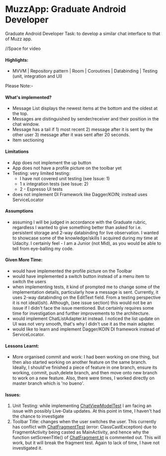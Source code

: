 # MuzzApp: Graduate Android Developer

Graduate Android Developer Task: to develop a similar chat interface to that of Muzz app. 

//Space for video
![]()


#### Highlights:
- MVVM | Repository pattern | Room | Coroutines | Databinding | Testing (unit, integration and UI)

Please Note:-  

#### What's implemented?
- Message List displays the newest items at the bottom and the oldest at the top.
- Messages are distinguished by sender/receiver and their position in the chat window.
- Message has a tail if 1) most recent 2) message after it is sent by the other user 3) message after it was sent after 20 seconds.
- Item sectioning


#### Limitations
- App does not implement the up button
- App does not have a profile picture on the toolbar yet
- Testing: very limited testing:
    - I have not covered unit testing (see Issue: 1)
    - 1 x integration tests (see Issue: 2)
    - 2 - Espresso UI tests
- does not implement DI Framework like Dagger/KOIN; instead uses ServiceLocator


#### Assumptions
- assuming I will be judged in accordance with the Graduate rubric, regardless I wanted to give something better than asked for i.e. persistent storage
and 2-way databinding for live observation. I wanted to showcase some of the knowledge/skills I acquired during my time at Udacity. I certainly feel - I am a Junior (not Mid), as you would be able to tell from eye-balling my code. 


#### Given More Time: 
- would have implemented the profile picture on the Toolbar
- would have implemented a switch button instead of a menu item to switch the users
- when implementing tests, it kind of prompted me to change some of the implementation details, particularly
   how a message is sent. Currently, it uses 2-way databinding on the EditText field. From a testing perspective
   it is not ideal(ish). Although, (see issue section) this would not be an issue if I didn't face the issue mentioned. 
   But certainly requires some time for investigation and further improvements to the architecture. 
- would implement ChatListAdapter.kt instead. I noticed the list update on UI was not very smooth, that's why I didn't use it as the main adapter.
- would like to learn and implement Dagger/KOIN DI framework instead of ServiceLocator. 

#### Lessons Learnt:
- More organised commit and work: I had been working on one thing, but then also started working on another feature on the same branch. Ideally, I should've finished a piece of feature in one branch, ensure its working, commit, push,delete branch, and then move onto new branch to work on a new feature. Also, there were times, I worked directly on master branch which is 'no bueno'. 

#### Issues: 
1. Unit Testing: while implementing [ChatViewModelTest]() I am facing an issue with possibly Live-Data updates. 
At this point in time, I haven't had the chance to investigate
2. Toolbar Title: changes when the user switches the user. This currently has conflict with [ChatFragmentTest]() (error: ClassCastException) due to FragmentActivity being casted as MainActivity, and hence why the function setScreenTitle() of [ChatFragment.kt]() is commented out. This will work, but it will break the fragment test. Again to lack of time, I have not investigated it. 






